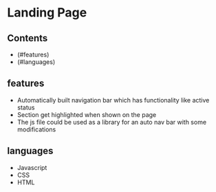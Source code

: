 # Landing Page 

##  Contents

- (#features)
- (#languages)

## features

- Automatically built navigation bar which has functionality like active status
- Section get highlighted when shown on the page
- The js file could be used as a library for an auto nav bar with some modifications
## languages

- Javascript
- CSS
- HTML
